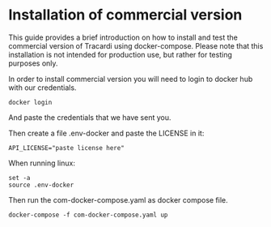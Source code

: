 # Installation of commercial version

This guide provides a brief introduction on how to install and test the commercial version of Tracardi using
docker-compose. Please note that this installation is not intended for production use, but rather for testing purposes
only.

In order to install commercial version you will need to login to docker hub with our credentials.

```
docker login
```

And paste the credentials that we have sent you.

Then create a file .env-docker and paste the LICENSE in it:

```
API_LICENSE="paste license here"
```

When running linux:

```
set -a
source .env-docker
```

Then run the com-docker-compose.yaml as docker compose file.

```
docker-compose -f com-docker-compose.yaml up
```